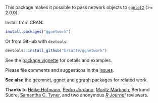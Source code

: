 This package makes it possible to pass network objects to [`ggplot2`](http://ggplot2.org/) (>= 2.0.0).

Install from CRAN:

```r
install.packages("ggnetwork")
```

Or from GitHub with `devtools`:

```r
devtools::install_github("briatte/ggnetwork")
```

See the [package vignette](https://briatte.github.io/ggnetwork/) for details and examples.

Please file comments and suggestions in the [issues](https://github.com/briatte/ggnetwork/issues).

__See also__ the [geomnet](https://github.com/sctyner/geomnet), [ggnet](https://github.com/briatte/ggnet) and [ggraph](https://github.com/thomasp85/ggraph) packages for related work.

__Thanks__ to [Heike Hofmann](https://github.com/heike), [Pedro Jordano](https://github.com/pedroj), [Moritz Marbach](https://github.com/sumtxt), Bertrand Sudre, [Samantha C. Tyner](https://github.com/sctyner), and two anonymous _[R Journal](https://journal.r-project.org/)_ reviewers.
